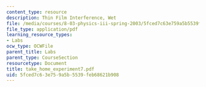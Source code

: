```yaml
---
content_type: resource
description: Thin Film Interference, Wet
file: /media/courses/8-03-physics-iii-spring-2003/5fced7c63e759a5b5539feb68621b908_take_home_experiment7.pdf
file_type: application/pdf
learning_resource_types:
- Labs
ocw_type: OCWFile
parent_title: Labs
parent_type: CourseSection
resourcetype: Document
title: take_home_experiment7.pdf
uid: 5fced7c6-3e75-9a5b-5539-feb68621b908
---
```

